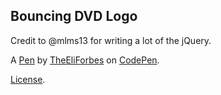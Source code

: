 Bouncing DVD Logo
-----------------
Credit to @mlms13 for writing a lot of the jQuery.

A [Pen](https://codepen.io/theeliforbes/pen/XWMRJVw) by [TheEliForbes](https://codepen.io/theeliforbes) on [CodePen](https://codepen.io).

[License](https://codepen.io/theeliforbes/pen/XWMRJVw/license).